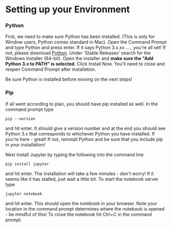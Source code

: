 # Setting up your Environment

### Python

First, we need to make sure Python has been installed. (This is only for Window users, Python comes standard in Mac). Open the Command Prompt and type Python and press enter. If it says Python 3.x.xx ...., you're all set! If not, please download [Python](https://www.python.org/downloads/windows). Under 'Stable Releases' search for the Windows installer (64-bit). Open the installer and **make sure the "Add Python 3.x to PATH" is selected**. Click Install Now. You'll need to close and reopen Command Prompt after installation.

Be sure Python is installed before moving on the next steps!

### Pip

If all went according to plan, you should have pip installed as well. In the command prompt type

```
pip --version
```

and hit enter. It should give a version number and at the end you should see Python 3.x that corresponds to whichever Python you have installed. If you're here - great! If not, reinstall Python and be sure that you include pip in your installation!

Next install Jupyter by typing the following into the command line

```
pip install jupyter
```

and hit enter. The installation will take a few minutes - don't worry! If it seems like it has stalled, just wait a little bit. To start the notebook server type

```
jupyter notebook
```

and hit enter. This should open the notebook in your browser. Note your location in the command prompt determines where the notebook is opened - be mindful of this! To close the notebook hit Ctrl+C in the command prompt.
